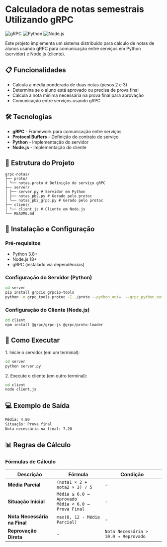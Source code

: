 # Calculadora de notas semestrais Utilizando gRPC

![gRPC](https://img.shields.io/badge/gRPC-1.2.0-blue)
![Python](https://img.shields.io/badge/Python-3.8%2B-blue)
![Node.js](https://img.shields.io/badge/Node.js-18%2B-green)

Este projeto implementa um sistema distribuído para cálculo de notas de alunos usando gRPC para comunicação entre serviços em Python (servidor) e Node.js (cliente).

## 📋 Funcionalidades

- Calcula a média ponderada de duas notas (pesos 2 e 3)
- Determina se o aluno está aprovado ou precisa de prova final
- Calcula a nota mínima necessária na prova final para aprovação
- Comunicação entre serviços usando gRPC

## 🛠️ Tecnologias

- **gRPC** - Framework para comunicação entre serviços
- **Protocol Buffers** - Definição do contrato de serviço
- **Python** - Implementação do servidor
- **Node.js** - Implementação do cliente

## 📂 Estrutura do Projeto
```
grpc-notas/
├── proto/
│ └── notas.proto # Definição do serviço gRPC
├── server/
│ ├── server.py # Servidor em Python
│ ├── notas_pb2.py # Gerado pelo protoc
│ └── notas_pb2_grpc.py # Gerado pelo protoc
├── client/
│ └── client.js # Cliente em Node.js
└── README.md
```


## 🔧 Instalação e Configuração

### Pré-requisitos

- Python 3.8+
- Node.js 18+
- gRPC (instalado via dependências)

### Configuração do Servidor (Python)

```bash
cd server
pip install grpcio grpcio-tools
python -m grpc_tools.protoc -I../proto --python_out=. --grpc_python_out=. ../proto/notas.proto
```

### Configuração do Cliente (Node.js)

```bash
cd client
npm install @grpc/grpc-js @grpc/proto-loader
```

## 🚀 Como Executar

1\. Inicie o servidor (em um terminal):

```bash
cd server
python server.py
```

2\. Execute o cliente (em outro terminal):

```bash
cd client
node client.js
```

## 💻 Exemplo de Saída

```bash
Média: 4.80
Situação: Prova final
Nota necessária na final: 7.20
```

## 📊 Regras de Cálculo

### Fórmulas de Cálculo

| Descrição | Fórmula | Condição |
|-----------|---------|----------|
| **Média Parcial** | `(nota1 × 2 + nota2 × 3) / 5` | - |
| **Situação Inicial** | `Média ≥ 6.0 → Aprovado`<br>`Média < 6.0 → Prova Final` | - |
| **Nota Necessária na Final** | `max(0, 12 - Média Parcial)` | - |
| **Reprovação Direta** | - | `Nota Necessária > 10.0 → Reprovado` |
